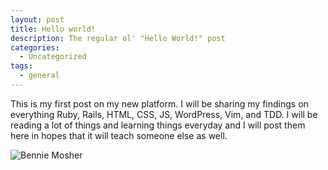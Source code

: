 ```yaml
---
layout: post
title: Hello world!
description: The regular ol' "Hello World!" post
categories:
  - Uncategorized
tags:
  - general
---
```

This is my first post on my new platform. I will be sharing my findings on everything Ruby, Rails, HTML, CSS, JS, WordPress, Vim, and TDD. I will be reading a lot of things and learning things everyday and I will post them here in hopes that it will teach someone else as well.

![Bennie Mosher](https://res.cloudinary.com/benniemosher/image/upload/c_scale,q_auto,w_630/v1624906519/benniemosher.com/uploads/2021_xbhyye.jpg "Whatchu lookin at?")